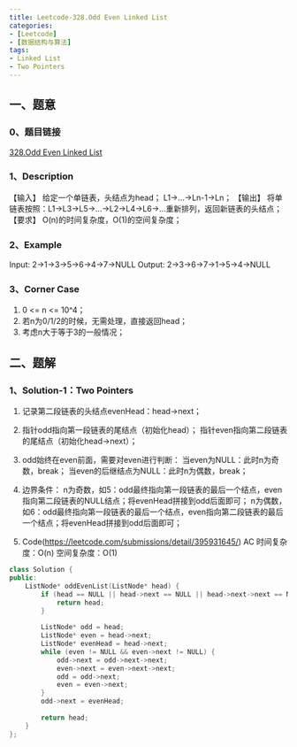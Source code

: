 ```yaml
---
title: Leetcode-328.Odd Even Linked List
categories: 
- [Leetcode]
- [数据结构与算法]
tags: 
- Linked List
- Two Pointers
---
```


## 一、题意

### 0、题目链接
[328.Odd Even Linked List](https://leetcode.com/problems/odd-even-linked-list/)

### 1、Description
【输入】
给定一个单链表，头结点为head；
L1→…→Ln-1→Ln；
【输出】
将单链表按照：L1→L3→L5→...→L2→L4→L6→...重新排列，返回新链表的头结点；
【要求】
O(n)的时间复杂度，O(1)的空间复杂度；

### 2、Example
Input: 2->1->3->5->6->4->7->NULL
Output: 2->3->6->7->1->5->4->NULL

<!-- more -->

### 3、Corner Case
1. 0 <= n <= 10^4；
2. 若n为0/1/2的时候，无需处理，直接返回head；
3. 考虑n大于等于3的一般情况；

## 二、题解

### 1、Solution-1：Two Pointers
1. 记录第二段链表的头结点evenHead：head->next；

2. 指针odd指向第一段链表的尾结点（初始化head）；
指针even指向第二段链表的尾结点（初始化head->next）；

3. odd始终在even前面，需要对even进行判断：
当even为NULL：此时n为奇数，break；
当even的后继结点为NULL：此时n为偶数，break；

4. 边界条件：
n为奇数，如5：odd最终指向第一段链表的最后一个结点，even指向第二段链表的NULL结点；将evenHead拼接到odd后面即可；
n为偶数，如6：odd最终指向第一段链表的最后一个结点，even指向第二段链表的最后一个结点；将evenHead拼接到odd后面即可；

5. Code(https://leetcode.com/submissions/detail/395931645/)
AC
时间复杂度：O(n)
空间复杂度：O(1)
```C++
class Solution {
public:
    ListNode* oddEvenList(ListNode* head) {
        if (head == NULL || head->next == NULL || head->next->next == NULL) {
            return head;
        }
        
        ListNode* odd = head;
        ListNode* even = head->next;
        ListNode* evenHead = head->next;
        while (even != NULL && even->next != NULL) {
            odd->next = odd->next->next;
            even->next = even->next->next;
            odd = odd->next;
            even = even->next;
        }
        odd->next = evenHead;
        
        return head;
    }
};
```